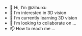 - 👋 Hi, I’m @zihuixu
- 👀 I’m interested in 3D vision
- 🌱 I’m currently learning 3D vision
- 💞️ I’m looking to collaborate on ...
- 📫 How to reach me ...

<!---
zihuixu/zihuixu is a ✨ special ✨ repository because its `README.md` (this file) appears on your GitHub profile.
You can click the Preview link to take a look at your changes.
--->
